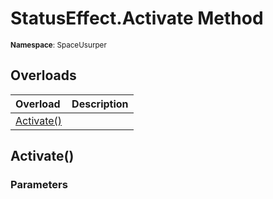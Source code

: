 # StatusEffect.Activate Method

<small>**Namespace**: SpaceUsurper</small>

## Overloads

<div markdown="1" class="member-table">

| Overload | Description |
| :------- | ----------- |
| [Activate()](#) |  | 

</div>

## Activate()
### Parameters
